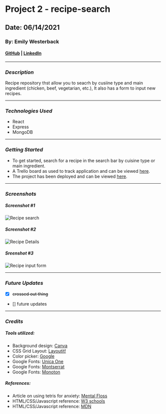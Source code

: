 # Project 2 - recipe-search

## Date: 06/14/2021

### By: Emily Westerback

#### [GitHub](https://github.com/ewesterback) | [LinkedIn](https://www.linkedin.com/in/emily-westerback)
***


### *Description*
Recipe repository thst allow you to seacrh by cusiine type and main ingredient (chicken, beef, vegetarian, etc.),  It also has a form to input new recipes.
***

### *Technologies Used*
* React
* Express
* MongoDB
  
***

### *Getting Started*
* To get started, search for a recipe in the search bar by cuisine type or main ingredient.
* A Trello board as used to track application and can be viewed [here](https://trello.com/b/u9ycsxfA/project-1).
* The project has been deployed and can be viewed [here](s).
***

### *Screenshots*
##### Screenshot #1
![Recipe search](link)
##### Screenshot #2
![Recipe Details](link)
##### Sreenshot #3
![Recipe input form]()


***

### *Future Updates*
- [x] ~~crossed out thing~~
- [] future updates
***

### *Credits*
##### Tools utilized: 
* Background design: [Canva](https://www.canva.com/)
* CSS Grid Layout: [Layoutit!](https://grid.layoutit.com/)
* Color picker: [Google](https://www.google.com/search?q=color+picker)
* Google Fonts: [Unica One](https://fonts.google.com/specimen/Unica+One?query=unica)
* Google Fonts: [Montserrat](https://fonts.google.com/specimen/Montserrat?query=mon)
* Google Fonts: [Monoton](https://fonts.google.com/specimen/Monoton?query=monoton)

##### References:
* Article on using tetris for anxiety: [Mental Floss](https://www.mentalfloss.com/article/563624/tetris-could-help-relieve-anxiety-stress)
* HTML/CSS/Javascript reference: [W3 schools](https://www.w3schools.com/)
* HTML/CSS/Javascript reference: [MDN](https://developer.mozilla.org/en-US/)


